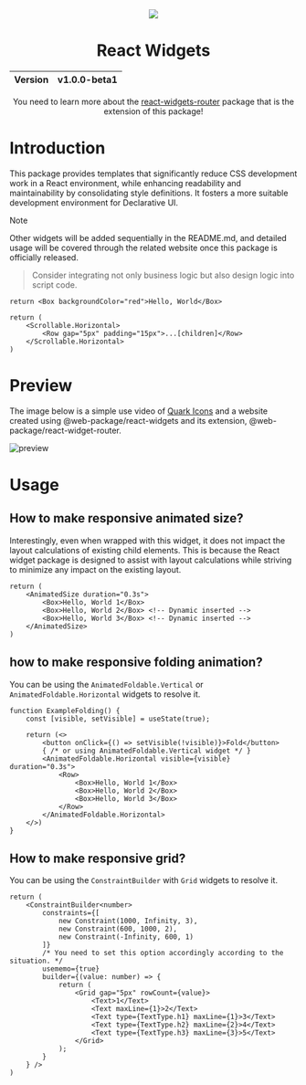 <div align="center">
    <img src="https://github.com/user-attachments/assets/f576cb2c-a1e1-4f54-af04-64cd17284282">
    <h1>React Widgets</h1>
    <table>
        <thead>
          <tr>
            <th>Version</th>
            <th>v1.0.0-beta1</th>
          </tr>
        </tbody>
    </table>
    You need to learn more about the <a href="https://github.com/react-widgets/react_widgets-router">react-widgets-router</a> package that is the extension of this package!
</div>

# Introduction
This package provides templates that significantly reduce CSS development work in a React environment, while enhancing readability and maintainability by consolidating style definitions. It fosters a more suitable development environment for Declarative UI.

> [!NOTE]
> Other widgets will be added sequentially in the README.md, and detailed usage will be covered through the related website once this package is officially released.

> Consider integrating not only business logic but also design logic into script code.

```tsx
return <Box backgroundColor="red">Hello, World</Box>
```

```tsx
return (
    <Scrollable.Horizontal>
        <Row gap="5px" padding="15px">...[children]</Row>
    </Scrollable.Horizontal>
)
```

# Preview
The image below is a simple use video of [Quark Icons](https://quarkicons.com/) and a website created using @web-package/react-widgets and its extension, @web-package/react-widget-router.

![preview](https://github.com/user-attachments/assets/cd1b147b-3043-496f-9ebc-e76b634d468c)

# Usage

## How to make responsive animated size?
Interestingly, even when wrapped with this widget, it does not impact the layout calculations of existing child elements. This is because the React widget package is designed to assist with layout calculations while striving to minimize any impact on the existing layout.

```tsx
return (
    <AnimatedSize duration="0.3s">
        <Box>Hello, World 1</Box>
        <Box>Hello, World 2</Box> <!-- Dynamic inserted -->
        <Box>Hello, World 3</Box> <!-- Dynamic inserted -->
    </AnimatedSize>
)
```

## how to make responsive folding animation?
You can be using the `AnimatedFoldable.Vertical` or `AnimatedFoldable.Horizontal` widgets to resolve it.

```tsx
function ExampleFolding() {
    const [visible, setVisible] = useState(true);

    return (<>
        <button onClick={() => setVisible(!visible)}>Fold</button>
        { /* or using AnimatedFoldable.Vertical widget */ }
        <AnimatedFoldable.Horizontal visible={visible} duration="0.3s">
            <Row>
                <Box>Hello, World 1</Box>
                <Box>Hello, World 2</Box>
                <Box>Hello, World 3</Box>
            </Row>
        </AnimatedFoldable.Horizontal>
    </>)
}
```

## How to make responsive grid?
You can be using the `ConstraintBuilder` with `Grid` widgets to resolve it.

```tsx
return (
    <ConstraintBuilder<number>
        constraints={[
            new Constraint(1000, Infinity, 3),
            new Constraint(600, 1000, 2),
            new Constraint(-Infinity, 600, 1)
        ]}
        /* You need to set this option accordingly according to the situation. */
        usememo={true}
        builder={(value: number) => {
            return (
                <Grid gap="5px" rowCount={value}>
                    <Text>1</Text>
                    <Text maxLine={1}>2</Text>
                    <Text type={TextType.h1} maxLine={1}>3</Text>
                    <Text type={TextType.h2} maxLine={2}>4</Text>
                    <Text type={TextType.h3} maxLine={3}>5</Text>
                </Grid>
            );
        }
    } />
)
```
